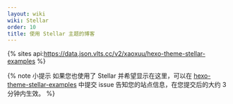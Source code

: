 ```yaml
---
layout: wiki
wiki: Stellar
order: 10
title: 使用 Stellar 主题的博客
---
```


{% sites api:https://data.json.vlts.cc/v2/xaoxuu/hexo-theme-stellar-examples %}

{% note 小提示 如果您也使用了 Stellar 并希望显示在这里，可以在 [hexo-theme-stellar-examples](https://github.com/xaoxuu/hexo-theme-stellar-examples/issues) 中提交 issue 告知您的站点信息，在您提交后的大约 3 分钟内生效。 %}
